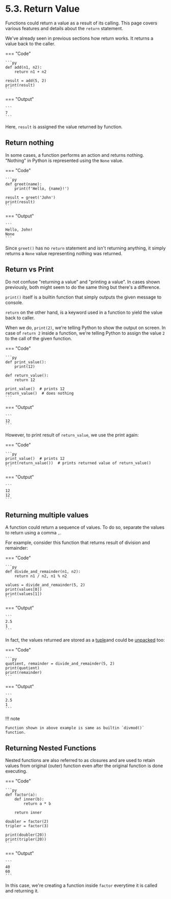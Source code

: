 # 5.3. Return Value
Functions could return a value as a result of its calling. This page covers various features
and details about the `return` statement.

We've already seen in previous sections how return works. It returns a value back to
the caller.

=== "Code"

    ```py
    def add(n1, n2):
        return n1 + n2

    result = add(5, 2)
    print(result)
    ```

=== "Output"

    ```
    7
    ```

Here, `result` is assigned the value returned by function.

## Return nothing
In some cases, a function performs an action and returns nothing. "Nothing" in Python is
represented using the `None` value.

=== "Code"

    ```py
    def greet(name):
        print(f'Hello, {name}!')

    result = greet('John')
    print(result)
    ```

=== "Output"

    ```
    Hello, John!
    None
    ```

Since `greet()` has no `return` statement and isn't returning anything, it simply returns
a `None` value representing nothing was returned.

## Return vs Print
Do not confuse "returning a value" and "printing a value". In cases shown previously, both
might seem to do the same thing but there's a difference.

`print()` itself is a builtin function that simply outputs the given message to console.

`return` on the other hand, is a keyword used in a function to yield the value back to caller.

When we do, `print(2)`, we're telling Python to show the output on screen. In case of
`return 2` inside a function, we're telling Python to assign the value `2` to the call
of the given function.

=== "Code"

    ```py
    def print_value():
        print(12)

    def return_value():
        return 12

    print_value()  # prints 12
    return_value()  # does nothing
    ```

=== "Output"

    ```
    12
    ```

However, to print result of `return_value`, we use the print again:

=== "Code"

    ```py
    print_value()  # prints 12
    print(return_value())  # prints returned value of return_value()
    ```

=== "Output"

    ```
    12
    12
    ```

## Returning multiple values
A function could return a sequence of values. To do so, separate the values
to return using a comma `,`.

For example, consider this function that returns result of division and remainder:

=== "Code"

    ```py
    def divide_and_remainder(n1, n2):
        return n1 / n2, n1 % n2

    values = divide_and_remainder(5, 2)
    print(values[0])
    print(values[1])
    ```

=== "Output"

    ```
    2.5
    1
    ```

In fact, the values returned are stored as a [tuple](../data-structures/tuples/introduction.md)and could be
[unpacked](../data-structures/tuples/unpacking-tuples.md) too:

=== "Code"

    ```py
    quotient, remainder = divide_and_remainder(5, 2)
    print(quotient)
    print(remainder)
    ```

=== "Output"

    ```
    2.5
    1
    ```

!!! note

    Function shown in above example is same as builtin `divmod()` function.

## Returning Nested Functions
Nested functions are also referred to as closures and are used to retain values
from original (outer) function even after the original function is done executing.

=== "Code"

    ```py
    def factor(a):
        def inner(b):
            return a * b

        return inner

    doubler = factor(2)
    tripler = factor(3)

    print(doubler(20))
    print(tripler(20))
    ```

=== "Output"

    ```
    40
    60
    ```

In this case, we're creating a function inside `factor` everytime it is called and
returning it.
